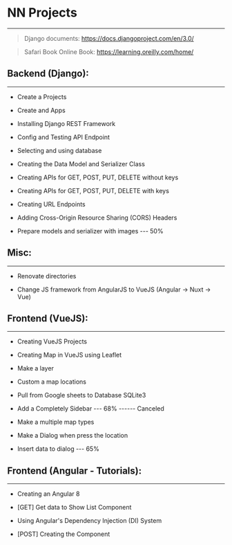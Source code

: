 # NN Projects

---

> Django documents: https://docs.djangoproject.com/en/3.0/

> Safari Book Online Book: https://learning.oreilly.com/home/

## Backend (Django):

---

- Create a Projects

- Create and Apps

- Installing Django REST Framework

- Config and Testing API Endpoint

- Selecting and using database

- Creating the Data Model and Serializer Class

- Creating APIs for GET, POST, PUT, DELETE without keys

- Creating APIs for GET, POST, PUT, DELETE with keys

- Creating URL Endpoints

- Adding Cross-Origin Resource Sharing (CORS) Headers

- Prepare models and serializer with images --- 50%

## Misc:

---

- Renovate directories

- Change JS framework from AngularJS to VueJS (Angular -> Nuxt -> Vue)

## Frontend (VueJS):

---

- Creating VueJS Projects

- Creating Map in VueJS using Leaflet

- Make a layer

- Custom a map locations

- Pull from Google sheets to Database SQLite3

- Add a Completely Sidebar --- 68% ------ Canceled

- Make a multiple map types

- Make a Dialog when press the location

- Insert data to dialog --- 65%

## Frontend (Angular - Tutorials):

---

- Creating an Angular 8

- [GET] Get data to Show List Component

- Using Angular's Dependency Injection (DI) System

- [POST] Creating the Component
